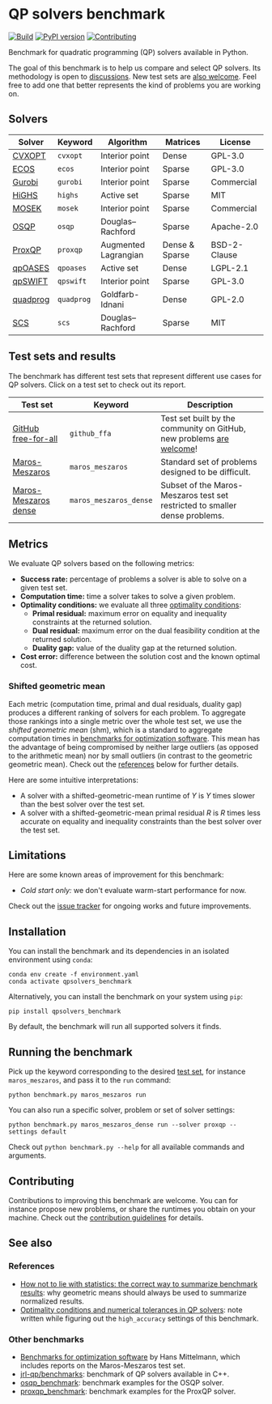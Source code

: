 # QP solvers benchmark

[![Build](https://img.shields.io/github/actions/workflow/status/stephane-caron/qpsolvers_benchmark/CI.yml?branch=main)](https://github.com/stephane-caron/qpsolvers_benchmark/actions)
[![PyPI version](https://img.shields.io/pypi/v/qpsolvers_benchmark)](https://pypi.org/project/qpsolvers_benchmark/)
[![Contributing](https://img.shields.io/badge/PRs-welcome-green.svg)](https://github.com/stephane-caron/qpsolvers_benchmark/tree/master/CONTRIBUTING.md)

Benchmark for quadratic programming (QP) solvers available in Python.

The goal of this benchmark is to help us compare and select QP solvers. Its methodology is open to [discussions](https://github.com/stephane-caron/qpsolvers_benchmark/discussions). New test sets are [also welcome](CONTRIBUTING.md). Feel free to add one that better represents the kind of problems you are working on.

## Solvers

| Solver | Keyword | Algorithm | Matrices | License |
| ------ | ------- | --------- | -------- | ------- |
| [CVXOPT](http://cvxopt.org/) | ``cvxopt`` | Interior point | Dense | GPL-3.0 |
| [ECOS](https://web.stanford.edu/~boyd/papers/ecos.html) | ``ecos`` | Interior point | Sparse | GPL-3.0 |
| [Gurobi](https://www.gurobi.com/) | ``gurobi`` | Interior point | Sparse | Commercial |
| [HiGHS](https://highs.dev/) | ``highs`` | Active set | Sparse | MIT |
| [MOSEK](https://mosek.com/) | ``mosek`` | Interior point | Sparse | Commercial |
| [OSQP](https://osqp.org/) | ``osqp`` | Douglas–Rachford | Sparse | Apache-2.0 |
| [ProxQP](https://github.com/Simple-Robotics/proxsuite) | ``proxqp`` | Augmented Lagrangian | Dense & Sparse | BSD-2-Clause |
| [qpOASES](https://github.com/coin-or/qpOASES) | ``qpoases`` | Active set | Dense | LGPL-2.1 |
| [qpSWIFT](https://qpswift.github.io/) | ``qpswift`` | Interior point | Sparse | GPL-3.0 |
| [quadprog](https://pypi.python.org/pypi/quadprog/) | ``quadprog`` | Goldfarb-Idnani | Dense | GPL-2.0 |
| [SCS](https://www.cvxgrp.org/scs/) | ``scs`` | Douglas–Rachford | Sparse | MIT |

## Test sets and results

The benchmark has different test sets that represent different use cases for QP solvers. Click on a test set to check out its report.

| Test set | Keyword | Description |
| -------- | ------- | ----------- |
| [GitHub free-for-all](results/github_ffa.md) | ``github_ffa`` | Test set built by the community on GitHub, new problems [are welcome](https://github.com/stephane-caron/qpsolvers_benchmark/issues/new?assignees=&labels=&template=new_problem.md&title=)! |
| [Maros-Meszaros](results/maros_meszaros.md) | ``maros_meszaros`` | Standard set of problems designed to be difficult. |
| [Maros-Meszaros dense](results/maros_meszaros_dense.md) | ``maros_meszaros_dense`` | Subset of the Maros-Meszaros test set restricted to smaller dense problems. |

## Metrics

We evaluate QP solvers based on the following metrics:

- **Success rate:** percentage of problems a solver is able to solve on a given test set.
- **Computation time:** time a solver takes to solve a given problem.
- **Optimality conditions:** we evaluate all three [optimality conditions](https://scaron.info/blog/optimality-conditions-and-numerical-tolerances-in-qp-solvers.html):
    - **Primal residual:** maximum error on equality and inequality constraints at the returned solution.
    - **Dual residual:** maximum error on the dual feasibility condition at the returned solution.
    - **Duality gap:** value of the duality gap at the returned solution.
- **Cost error:** difference between the solution cost and the known optimal cost.

### Shifted geometric mean

Each metric (computation time, primal and dual residuals, duality gap) produces a different ranking of solvers for each problem. To aggregate those rankings into a single metric over the whole test set, we use the *shifted geometric mean* (shm), which is a standard to aggregate computation times in [benchmarks for optimization software](#other-benchmarks). This mean has the advantage of being compromised by neither large outliers (as opposed to the arithmetic mean) nor by small outliers (in contrast to the geometric geometric mean). Check out the [references](#references) below for further details.

Here are some intuitive interpretations:

- A solver with a shifted-geometric-mean runtime of $Y$ is $Y$ times slower than the best solver over the test set.
- A solver with a shifted-geometric-mean primal residual $R$ is $R$ times less accurate on equality and inequality constraints than the best solver over the test set.

## Limitations

Here are some known areas of improvement for this benchmark:

- *Cold start only:* we don't evaluate warm-start performance for now.

Check out the [issue tracker](https://github.com/stephane-caron/qpsolvers_benchmark/issues) for ongoing works and future improvements.

## Installation

You can install the benchmark and its dependencies in an isolated environment using ``conda``:

```
conda env create -f environment.yaml
conda activate qpsolvers_benchmark
```

Alternatively, you can install the benchmark on your system using ``pip``:

```console
pip install qpsolvers_benchmark
```

By default, the benchmark will run all supported solvers it finds.

## Running the benchmark

Pick up the keyword corresponding to the desired [test set](#test-sets), for instance ``maros_meszaros``, and pass it to the ``run`` command:

```console
python benchmark.py maros_meszaros run
```

You can also run a specific solver, problem or set of solver settings:

```console
python benchmark.py maros_meszaros_dense run --solver proxqp --settings default
```

Check out ``python benchmark.py --help`` for all available commands and arguments.

## Contributing

Contributions to improving this benchmark are welcome. You can for instance propose new problems, or share the runtimes you obtain on your machine. Check out the [contribution guidelines](CONTRIBUTING.md) for details.

## See also

### References

- [How not to lie with statistics: the correct way to summarize benchmark results](https://www.cse.unsw.edu.au/~cs9242/18/papers/Fleming_Wallace_86.pdf): why geometric means should always be used to summarize normalized results.
- [Optimality conditions and numerical tolerances in QP solvers](https://scaron.info/blog/optimality-conditions-and-numerical-tolerances-in-qp-solvers.html): note written while figuring out the ``high_accuracy`` settings of this benchmark.

### Other benchmarks

- [Benchmarks for optimization software](http://plato.asu.edu/bench.html) by Hans Mittelmann, which includes reports on the Maros-Meszaros test set.
- [jrl-qp/benchmarks](https://github.com/jrl-umi3218/jrl-qp/tree/master/benchmarks): benchmark of QP solvers available in C++.
- [osqp\_benchmark](https://github.com/osqp/osqp_benchmarks): benchmark examples for the OSQP solver.
- [proxqp\_benchmark](https://github.com/Simple-Robotics/proxqp_benchmark): benchmark examples for the ProxQP solver.
